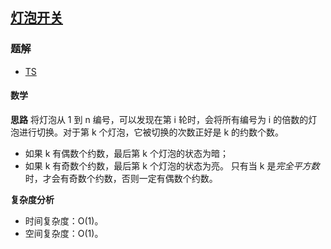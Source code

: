 ## [灯泡开关](https://leetcode.cn/problems/bulb-switcher/)

### 题解
+ [TS](../../ts/384/319.ts)

#### 数学
**思路**
将灯泡从 1 到 n 编号，可以发现在第 i 轮时，会将所有编号为 i 的倍数的灯泡进行切换。对于第 k 个灯泡，它被切换的次数正好是 k 的约数个数。
+ 如果 k 有偶数个约数，最后第 k 个灯泡的状态为暗；
+ 如果 k 有奇数个约数，最后第 k 个灯泡的状态为亮。
只有当 k 是*完全平方数*时，才会有奇数个约数，否则一定有偶数个约数。

**复杂度分析**
+ 时间复杂度：O(1)。
+ 空间复杂度：O(1)。